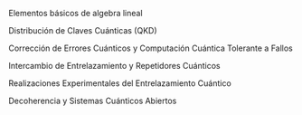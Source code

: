 Elementos básicos de algebra lineal



Distribución de Claves Cuánticas (QKD)

Corrección de Errores Cuánticos y Computación Cuántica Tolerante a Fallos

Intercambio de Entrelazamiento y Repetidores Cuánticos

Realizaciones Experimentales del Entrelazamiento Cuántico

Decoherencia y Sistemas Cuánticos Abiertos